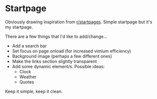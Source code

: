 # Startpage

Obviously drawing inspiration from 
[r/startpages](https://xavier-pdl.github.io/startpage/). Simple startpage but it's
my startpage.

There are a few things that I'd like to add/change...

- Add a search bar
- Set focus on page onload (for increased vimium efficiency)
- Background image (perhaps a few different ones)
- Make the links section slightly transparent
- Add some dynamic element/s. Possible ideas:
    - Clock
    - Weather
    - Quotes

Keep it simple, keep it clean.
